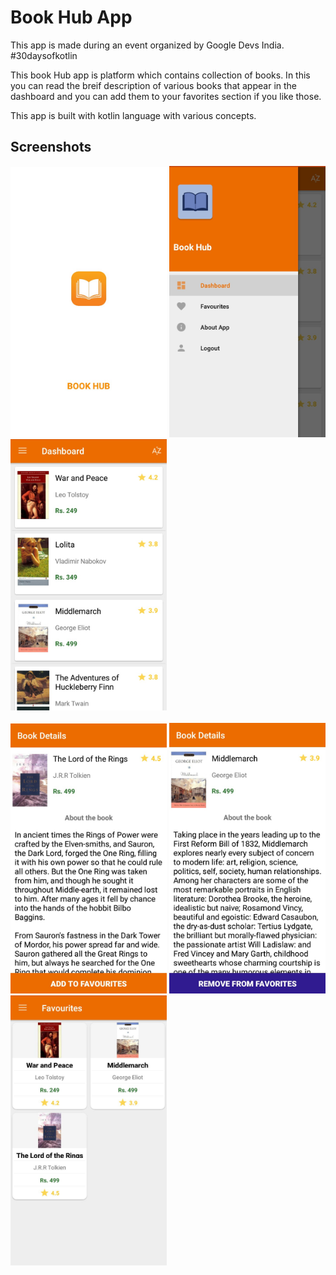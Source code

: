 # Book Hub App

This app is made during an event organized by Google Devs India. #30daysofkotlin

This book Hub app is platform which contains collection of books. In this you can read the breif description of various books that appear in the dashboard and you can add them to your favorites section if you like those.

This app is built with kotlin language with various concepts.
<br>
## Screenshots

<p> 
  <img src="/Screenshots/book hub ss1.jpeg" width="250" /> 
  <img src="/Screenshots/book hub ss3.jpeg" width="250" /> 
<img src="/Screenshots/book hub ss4.jpeg" width="250" />
  <br><br>
<img src="/Screenshots/book hub ss5.jpeg" width="250" />
<img src="/Screenshots/book hub ss6.jpeg" width="250"/>
<img src="/Screenshots/book hub ss7.jpeg" width="250" />
</p>
